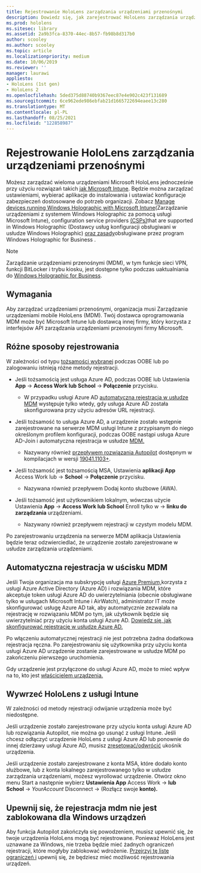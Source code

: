 ```yaml
---
title: Rejestrowanie HoloLens zarządzania urządzeniami przenośnymi
description: Dowiedz się, jak zarejestrować HoloLens zarządzania urządzeniami przenośnymi (MDM) w celu łatwiejszego zarządzania wieloma urządzeniami.
ms.prod: hololens
ms.sitesec: library
ms.assetid: 2a9b3fca-8370-44ec-8b57-fb98b8d317b0
author: scooley
ms.author: scooley
ms.topic: article
ms.localizationpriority: medium
ms.date: 10/06/2019
ms.reviewer: ''
manager: laurawi
appliesto:
- HoloLens (1st gen)
- HoloLens 2
ms.openlocfilehash: 5ded375d88740b9367eec87e4e902c423f131689
ms.sourcegitcommit: 6ce962ede986ebfab21d1665722694eaee13c280
ms.translationtype: MT
ms.contentlocale: pl-PL
ms.lasthandoff: 08/25/2021
ms.locfileid: "122858987"
---
```

# <a name="enroll-hololens-in-mdm"></a>Rejestrowanie HoloLens zarządzania urządzeniami przenośnymi

Możesz zarządzać wieloma urządzeniami Microsoft HoloLens jednocześnie przy użyciu rozwiązań takich [jak Microsoft Intune](/intune/windows-holographic-for-business). Będzie można zarządzać ustawieniami, wybierać aplikacje do instalowania i ustawiać konfiguracje zabezpieczeń dostosowane do potrzeb organizacji. Zobacz [Manage devices running Windows Holographic with Microsoft Intune](/intune/windows-holographic-for-business)(Zarządzanie urządzeniami z systemem Windows Holographic za pomocą usługi Microsoft Intune), configuration service providers [(CSPs)](https://msdn.microsoft.com/windows/hardware/commercialize/customize/mdm/configuration-service-provider-reference#hololens)that are supported in Windows Holographic (Dostawcy usług konfiguracji obsługiwani w usłudze Windows Holographic) [oraz zasady](https://msdn.microsoft.com/windows/hardware/commercialize/customize/mdm/policy-configuration-service-provider#hololenspolicies)obsługiwane przez program Windows Holographic for Business .

> [!NOTE]
> Zarządzanie urządzeniami przenośnymi (MDM), w tym funkcje sieci VPN, funkcji BitLocker i trybu kiosku, jest dostępne tylko podczas uaktualniania do [Windows Holographic for Business](hololens1-upgrade-enterprise.md).

## <a name="requirements"></a>Wymagania

 Aby zarządzać urządzeniami przenośnymi, organizacja musi Zarządzanie urządzeniami mobile HoloLens (MDM). Twój dostawca oprogramowania MDM może być Microsoft Intune lub dostawcą innej firmy, który korzysta z interfejsów API zarządzania urządzeniami przenośnymi firmy Microsoft.

## <a name="different-ways-to-enroll"></a>Różne sposoby rejestrowania

W zależności od typu [tożsamości wybranej](hololens-identity.md) podczas OOBE lub po zalogowaniu istnieją różne metody rejestracji.

- Jeśli tożsamością jest usługa Azure AD, podczas OOBE lub Ustawienia **App**  ->  **Access Work lub School**  ->  **Połączenie** przycisku.
    - W przypadku usługi Azure AD [automatyczna rejestracja w usłudze MDM](hololens-enroll-mdm.md#auto-enrollment-in-mdm) występuje tylko wtedy, gdy usługa Azure AD została skonfigurowana przy użyciu adresów URL rejestracji.

- Jeśli tożsamość to usługa Azure AD, a urządzenie zostało wstępnie zarejestrowane na serwerze MDM usługi Intune z przypisanym do niego określonym profilem konfiguracji, podczas OOBE nastąpi usługa Azure AD-Join i automatyczna rejestracja w usłudze [MDM.](hololens-enroll-mdm.md#auto-enrollment-in-mdm)
    - Nazywany również [przepływem rozwiązania Autopilot](hololens2-autopilot.md) dostępnym w kompilacjach w wersji [19041.1103+](hololens-release-notes.md#windows-holographic-version-2004).


- Jeśli tożsamość jest tożsamością MSA, Ustawienia **aplikacji App** Access Work lub  ->  **School**  ->  **Połączenie** przycisku.
    - Nazywana również przepływem Dodaj konto służbowe (AWA).
- Jeśli tożsamość jest użytkownikiem lokalnym, wówczas użycie Ustawienia **App**  ->  **Access Work lub School** Enroll tylko w  ->  **linku do zarządzania** urządzeniami.
    - Nazywany również przepływem rejestracji w czystym modelu MDM.

Po zarejestrowaniu urządzenia na serwerze MDM aplikacja Ustawienia będzie teraz odzwierciedlać, że urządzenie zostało zarejestrowane w usłudze zarządzania urządzeniami.

## <a name="auto-enrollment-in-mdm"></a>Automatyczna rejestracja w uścisku MDM

Jeśli Twoja organizacja ma subskrypcję usługi [Azure Premium,](https://azure.microsoft.com/overview/)korzysta z usługi Azure Active Directory (Azure AD) i rozwiązania MDM, które akceptuje token usługi Azure AD do uwierzytelniania (obecnie obsługiwane tylko w usługach Microsoft Intune i AirWatch), administrator IT może skonfigurować usługę Azure AD tak, aby automatycznie zezwalała na rejestrację w rozwiązaniu MDM po tym, jak użytkownik będzie się uwierzytelniać przy użyciu konta usługi Azure AD. [Dowiedz się, jak skonfigurować rejestrację w usłudze Azure AD.](/mem/intune/enrollment/windows-enroll#enable-windows-10-automatic-enrollment)

Po włączeniu automatycznej rejestracji nie jest potrzebna żadna dodatkowa rejestracja ręczna. Po zarejestrowaniu się użytkownika przy użyciu konta usługi Azure AD urządzenie zostanie zarejestrowane w usłudze MDM po zakończeniu pierwszego uruchomienia.

Gdy urządzenie jest przyłączone do usługi Azure AD, może to mieć wpływ na to, kto jest [właścicielem urządzenia.](security-adminless-os.md#device-owner)

## <a name="unenroll-hololens-from-intune"></a>Wywrzeć HoloLens z usługi Intune

W zależności od metody rejestracji odwijanie urządzenia może być niedostępne.

Jeśli urządzenie zostało zarejestrowane przy użyciu konta usługi Azure AD lub rozwiązania Autopilot, nie można go usunąć z usługi Intune. Jeśli chcesz odłączyć urządzenie HoloLens z usługi Azure AD lub ponownie do innej dzierżawy usługi Azure AD, musisz [zresetować/odwrócić](hololens-recovery.md#reset-the-device) ukośnik urządzenia.

Jeśli urządzenie zostało zarejestrowane z konta MSA, które dodało konto służbowe, lub z konta lokalnego zarejestrowanego tylko w usłudze zarządzania urządzeniami, możesz wyrollować urządzenie. Otwórz okno menu Start a następnie wybierz **Ustawienia App** Access Work  ->  **lub School**  ->  *YourAccount* Disconnect  ->  (Rozłącz swoje **konto).**

## <a name="ensure-that-mdm-enrollment-isnt-blocked-for-windows-devices"></a>Upewnij się, że rejestracja mdm nie jest zablokowana dla Windows urządzeń

Aby funkcja Autopilot zakończyła się powodzeniem, musisz upewnić się, że twoje urządzenia HoloLens mogą być rejestrowane. Ponieważ HoloLens jest uznawane za Windows, nie trzeba będzie mieć żadnych ograniczeń rejestracji, które mogłyby zablokować wdrożenie. [Przejrzyj tę listę ograniczeń i](/mem/intune/enrollment/enrollment-restrictions-set) upewnij się, że będziesz mieć możliwość rejestrowania urządzeń.